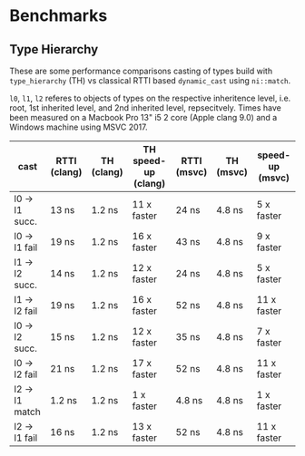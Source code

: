 # Benchmarks

## Type Hierarchy

These are some performance comparisons casting of types build with `type_hierarchy` (TH) vs classical RTTI based
`dynamic_cast` using `ni::match`.

`l0`, `l1`, `l2` referes to objects of types on the respective inheritence level, i.e. root, 1st inherited level,
and 2nd inherited level, repsecitvely. Times have been measured on a Macbook Pro 13" i5 2 core (Apple clang 9.0)
and a Windows machine using MSVC 2017.


| cast           | RTTI (clang) | TH (clang) | TH speed-up (clang) | RTTI (msvc) | TH (msvc) | speed-up (msvc) |
|----------------|--------------|------------|---------------------|-------------|-----------|-----------------|
| l0 -> l1 succ. |  13 ns       |  1.2 ns    |  11 x faster        |  24 ns      |  4.8 ns   |   5 x faster    |
| l0 -> l1 fail  |  19 ns       |  1.2 ns    |  16 x faster        |  43 ns      |  4.8 ns   |   9 x faster    |
| l1 -> l2 succ. |  14 ns       |  1.2 ns    |  12 x faster        |  24 ns      |  4.8 ns   |   5 x faster    |
| l1 -> l2 fail  |  19 ns       |  1.2 ns    |  16 x faster        |  52 ns      |  4.8 ns   |  11 x faster    |
| l0 -> l2 succ. |  15 ns       |  1.2 ns    |  12 x faster        |  35 ns      |  4.8 ns   |   7 x faster    |
| l0 -> l2 fail  |  21 ns       |  1.2 ns    |  17 x faster        |  52 ns      |  4.8 ns   |  11 x faster    |
| l2 -> l1 match |  1.2 ns      |  1.2 ns    |   1 x faster        |  4.8 ns     |  4.8 ns   |   1 x faster    |
| l2 -> l1 fail  |  16 ns       |  1.2 ns    |  13 x faster        |  52 ns      |  4.8 ns   |  11 x faster    |

